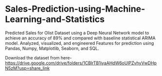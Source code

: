 # Sales-Prediction-using-Machine-Learning-and-Statistics
Predicted Sales for Olist Dataset using a Deep Neural Network model to achieve an accuracy of 89% and compared with baseline statistical ARIMA model. Analyzed, visualized, and engineered Features for prediction using Pandas, Numpy, Matplotlib, Seaborn, and SQL.

Download the dataset from here-
https://drive.google.com/drive/folders/1CBlrTB1jyaAHdW6oUlPZvhyVwDHpN5zM?usp=share_link
